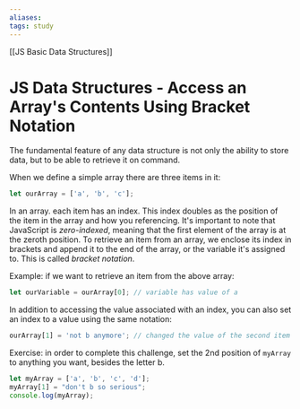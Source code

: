 ```yaml
---
aliases:
tags: study
---
```

[[JS Basic Data Structures]]
# JS Data Structures - Access an Array's Contents Using Bracket Notation
The fundamental feature of any data structure is not only the ability to store data, but to be able to retrieve it on command.

When we define a simple array there are three items in it:

```js
let ourArray = ['a', 'b', 'c'];
```

In an array. each item has an index. This index doubles as the position of the item in the array and how you referencing.
It's important to note that JavaScript is *zero-indexed*, meaning that the first element of the array is at the zeroth position.
To retrieve an item from an array, we enclose its index in brackets and append it to the end of the array, or the variable it's assigned to.
This is called *bracket notation*.

Example: if we want to retrieve an item from the above array:

```js
let ourVariable = ourArray[0]; // variable has value of a
```

In addition to accessing the value associated with an index, you can also set an index to a value using the same notation:

```js
ourArray[1] = 'not b anymore'; // changed the value of the second item
```

Exercise: in order to complete this challenge, set the 2nd position of `myArray` to anything you want, besides the letter b.

```js
let myArray = ['a', 'b', 'c', 'd'];
myArray[1] = "don't b so serious";
console.log(myArray);
```